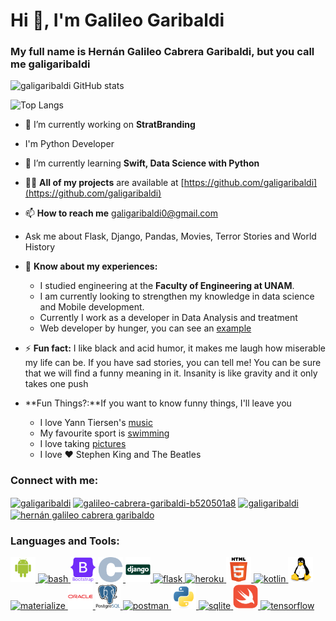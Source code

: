 <h1 align="left">Hi 👋, I'm Galileo Garibaldi</h1>
<h3 align="left">My full name is Hernán Galileo Cabrera Garibaldi, but you call me galigaribaldi</h3>

![galigaribaldi GitHub stats](https://github-readme-stats.vercel.app/api?username=galigaribaldi&show_icons=true&theme=radical)

![Top Langs](https://github-readme-stats.vercel.app/api/top-langs/?username=galigaribaldi&layout=compact)

- 🔭 I’m currently working on **StratBranding**
- I'm Python Developer
- 🌱 I’m currently learning **Swift, Data Science with Python**
- 👨‍💻 **All of my projects** are available at [https://github.com/galigaribaldi](https://github.com/galigaribaldi)
- 📫 **How to reach me** galigaribaldi0@gmail.com
- Ask me about Flask, Django, Pandas, Movies, Terror Stories and World History
- 📄 **Know about my experiences:**
  -  I studied engineering at the **Faculty of Engineering at UNAM**. 
  - I am currently looking to strengthen my knowledge in data science and Mobile development.
  - Currently I work as a developer in Data Analysis and treatment
  - Web developer by hunger, you can see an [example](http://coneyotl.herokuapp.com/)

- ⚡ **Fun fact:** I like black and acid humor, it makes me laugh how miserable my life can be. If you have sad stories, you can tell me! You can be sure that we will find a funny meaning in it. Insanity is like gravity and it only takes one push
- **Fun Things?:**If you want to know funny things, I'll leave you
  - I love Yann Tiersen's [music](https://youtu.be/TcEacpB5wFw)
  - My favourite sport is [swimming](https://youtu.be/rnCMjHtKbEQ)
  - I love taking [pictures](https://www.instagram.com/p/BvWSHYCgm0y/?utm_source=ig_web_copy_link)
  - I love ❤️ Stephen King and The Beatles 

<h3 align="left">Connect with me:</h3>
<p align="left"><a href="https://dev.to/galigaribaldi" target="blank"><img align="center" src="https://cdn.jsdelivr.net/npm/simple-icons@3.0.1/icons/dev-dot-to.svg" alt="galigaribaldi" height="30" width="40" /></a> <a href="https://linkedin.com/in/galileo-cabrera-garibaldi-b520501a8" target="blank"><img align="center" src="https://cdn.jsdelivr.net/npm/simple-icons@3.0.1/icons/linkedin.svg" alt="galileo-cabrera-garibaldi-b520501a8" height="30" width="40" /></a> <a href="https://instagram.com/galigaribaldi" target="blank"><img align="center" src="https://cdn.jsdelivr.net/npm/simple-icons@3.0.1/icons/instagram.svg" alt="galigaribaldi" height="30" width="40" /></a> <a href="https://www.youtube.com/c/hernán galileo cabrera garibaldo" target="blank"><img align="center" src="https://cdn.jsdelivr.net/npm/simple-icons@3.0.1/icons/youtube.svg" alt="hernán galileo cabrera garibaldo" height="30" width="40" /></a> </p>




<h3 align="left">Languages and Tools:</h3>
<p align="left"> <a href="https://developer.android.com" target="_blank"> <img src="https://raw.githubusercontent.com/devicons/devicon/master/icons/android/android-original-wordmark.svg" alt="android" width="40" height="40"/> </a> <a href="https://www.gnu.org/software/bash/" target="_blank"> <img src="https://www.vectorlogo.zone/logos/gnu_bash/gnu_bash-icon.svg" alt="bash" width="40" height="40"/> </a> <a href="https://getbootstrap.com" target="_blank"> <img src="https://raw.githubusercontent.com/devicons/devicon/master/icons/bootstrap/bootstrap-plain-wordmark.svg" alt="bootstrap" width="40" height="40"/> </a> <a href="https://www.cprogramming.com/" target="_blank"> <img src="https://raw.githubusercontent.com/devicons/devicon/master/icons/c/c-original.svg" alt="c" width="40" height="40"/> </a> <a href="https://www.djangoproject.com/" target="_blank"> <img src="https://raw.githubusercontent.com/devicons/devicon/master/icons/django/django-original.svg" alt="django" width="40" height="40"/> </a> <a href="https://flask.palletsprojects.com/" target="_blank"> <img src="https://www.vectorlogo.zone/logos/pocoo_flask/pocoo_flask-icon.svg" alt="flask" width="40" height="40"/> </a> <a href="https://heroku.com" target="_blank"> <img src="https://www.vectorlogo.zone/logos/heroku/heroku-icon.svg" alt="heroku" width="40" height="40"/> </a> <a href="https://www.w3.org/html/" target="_blank"> <img src="https://raw.githubusercontent.com/devicons/devicon/master/icons/html5/html5-original-wordmark.svg" alt="html5" width="40" height="40"/> </a> <a href="https://kotlinlang.org" target="_blank"> <img src="https://www.vectorlogo.zone/logos/kotlinlang/kotlinlang-icon.svg" alt="kotlin" width="40" height="40"/> </a> <a href="https://www.linux.org/" target="_blank"> <img src="https://raw.githubusercontent.com/devicons/devicon/master/icons/linux/linux-original.svg" alt="linux" width="40" height="40"/> </a> <a href="https://materializecss.com/" target="_blank"> <img src="https://raw.githubusercontent.com/prplx/svg-logos/5585531d45d294869c4eaab4d7cf2e9c167710a9/svg/materialize.svg" alt="materialize" width="40" height="40"/> </a> <a href="https://www.oracle.com/" target="_blank"> <img src="https://raw.githubusercontent.com/devicons/devicon/master/icons/oracle/oracle-original.svg" alt="oracle" width="40" height="40"/> </a> <a href="https://www.postgresql.org" target="_blank"> <img src="https://raw.githubusercontent.com/devicons/devicon/master/icons/postgresql/postgresql-original-wordmark.svg" alt="postgresql" width="40" height="40"/> </a> <a href="https://postman.com" target="_blank"> <img src="https://www.vectorlogo.zone/logos/getpostman/getpostman-icon.svg" alt="postman" width="40" height="40"/> </a> <a href="https://www.python.org" target="_blank"> <img src="https://raw.githubusercontent.com/devicons/devicon/master/icons/python/python-original.svg" alt="python" width="40" height="40"/> </a> <a href="https://www.sqlite.org/" target="_blank"> <img src="https://www.vectorlogo.zone/logos/sqlite/sqlite-icon.svg" alt="sqlite" width="40" height="40"/> </a> <a href="https://developer.apple.com/swift/" target="_blank"> <img src="https://raw.githubusercontent.com/devicons/devicon/master/icons/swift/swift-original.svg" alt="swift" width="40" height="40"/> </a> <a href="https://www.tensorflow.org" target="_blank"> <img src="https://www.vectorlogo.zone/logos/tensorflow/tensorflow-icon.svg" alt="tensorflow" width="40" height="40"/> </a> </p>

